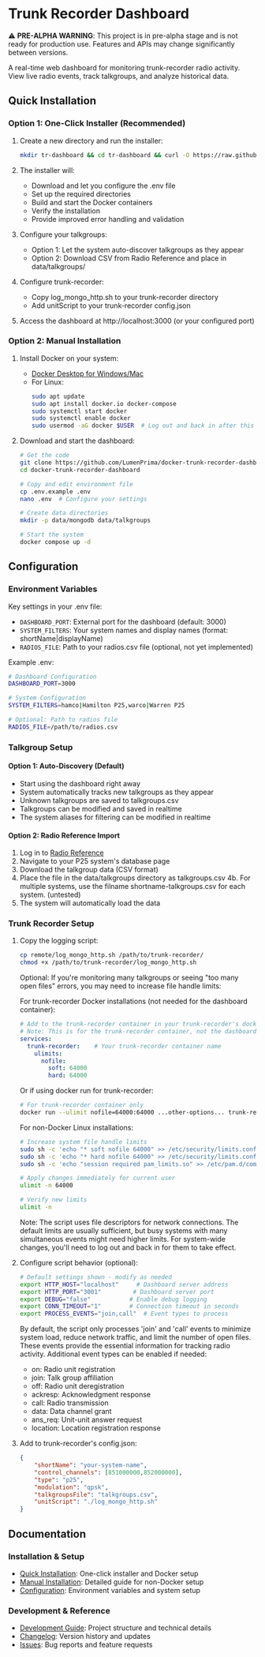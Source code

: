 # Trunk Recorder Dashboard

⚠️ **PRE-ALPHA WARNING**: This project is in pre-alpha stage and is not ready for production use. Features and APIs may change significantly between versions.

A real-time web dashboard for monitoring trunk-recorder radio activity. View live radio events, track talkgroups, and analyze historical data.

## Quick Installation

### Option 1: One-Click Installer (Recommended)
1. Create a new directory and run the installer:
   ```bash
   mkdir tr-dashboard && cd tr-dashboard && curl -O https://raw.githubusercontent.com/LumenPrima/docker-trunk-recorder-dashboard/main/scripts/install.sh && chmod +x install.sh && ./install.sh
   ```
2. The installer will:
   - Download and let you configure the .env file
   - Set up the required directories
   - Build and start the Docker containers
   - Verify the installation
   - Provide improved error handling and validation

3. Configure your talkgroups:
   - Option 1: Let the system auto-discover talkgroups as they appear
   - Option 2: Download CSV from Radio Reference and place in data/talkgroups/

4. Configure trunk-recorder:
   - Copy log_mongo_http.sh to your trunk-recorder directory
   - Add unitScript to your trunk-recorder config.json

5. Access the dashboard at http://localhost:3000 (or your configured port)

### Option 2: Manual Installation
1. Install Docker on your system:
   - [Docker Desktop for Windows/Mac](https://www.docker.com/products/docker-desktop/)
   - For Linux:
     ```bash
     sudo apt update
     sudo apt install docker.io docker-compose
     sudo systemctl start docker
     sudo systemctl enable docker
     sudo usermod -aG docker $USER  # Log out and back in after this
     ```

2. Download and start the dashboard:
   ```bash
   # Get the code
   git clone https://github.com/LumenPrima/docker-trunk-recorder-dashboard.git
   cd docker-trunk-recorder-dashboard

   # Copy and edit environment file
   cp .env.example .env
   nano .env  # Configure your settings

   # Create data directories
   mkdir -p data/mongodb data/talkgroups

   # Start the system
   docker compose up -d
   
## Configuration

### Environment Variables
Key settings in your .env file:

- `DASHBOARD_PORT`: External port for the dashboard (default: 3000)
- `SYSTEM_FILTERS`: Your system names and display names (format: shortName|displayName)
- `RADIOS_FILE`: Path to your radios.csv file (optional, not yet implemented) 

Example .env:
```bash
# Dashboard Configuration
DASHBOARD_PORT=3000

# System Configuration
SYSTEM_FILTERS=hamco|Hamilton P25,warco|Warren P25

# Optional: Path to radios file
RADIOS_FILE=/path/to/radios.csv
```

### Talkgroup Setup

#### Option 1: Auto-Discovery (Default)
- Start using the dashboard right away
- System automatically tracks new talkgroups as they appear
- Unknown talkgroups are saved to talkgroups.csv
- Talkgroups can be modified and saved in realtime
- The system aliases for filtering can be modified in realtime

#### Option 2: Radio Reference Import
1. Log in to [Radio Reference](https://www.radioreference.com)
2. Navigate to your P25 system's database page
3. Download the talkgroup data (CSV format)
4. Place the file in the data/talkgroups directory as talkgroups.csv
4b. For multiple systems, use the filname shortname-talkgroups.csv for each system. (untested)
5. The system will automatically load the data

### Trunk Recorder Setup

1. Copy the logging script:
   ```bash
   cp remote/log_mongo_http.sh /path/to/trunk-recorder/
   chmod +x /path/to/trunk-recorder/log_mongo_http.sh
   ```

   Optional: If you're monitoring many talkgroups or seeing "too many open files" errors, you may need to increase file handle limits:

   For trunk-recorder Docker installations (not needed for the dashboard container):
   ```yaml
   # Add to the trunk-recorder container in your trunk-recorder's docker-compose.yml
   # Note: This is for the trunk-recorder container, not the dashboard container
   services:
     trunk-recorder:    # Your trunk-recorder container name
       ulimits:
         nofile:
           soft: 64000
           hard: 64000
   ```
   Or if using docker run for trunk-recorder:
   ```bash
   # For trunk-recorder container only
   docker run --ulimit nofile=64000:64000 ...other-options... trunk-recorder
   ```

   For non-Docker Linux installations:
   ```bash
   # Increase system file handle limits
   sudo sh -c 'echo "* soft nofile 64000" >> /etc/security/limits.conf'
   sudo sh -c 'echo "* hard nofile 64000" >> /etc/security/limits.conf'
   sudo sh -c 'echo "session required pam_limits.so" >> /etc/pam.d/common-session'
   
   # Apply changes immediately for current user
   ulimit -n 64000
   
   # Verify new limits
   ulimit -n
   ```
   
   Note: The script uses file descriptors for network connections. The default limits are usually sufficient, but busy systems with many simultaneous events might need higher limits. For system-wide changes, you'll need to log out and back in for them to take effect.

2. Configure script behavior (optional):
   ```bash
   # Default settings shown - modify as needed
   export HTTP_HOST="localhost"     # Dashboard server address
   export HTTP_PORT="3001"         # Dashboard server port
   export DEBUG="false"           # Enable debug logging
   export CONN_TIMEOUT="1"        # Connection timeout in seconds
   export PROCESS_EVENTS="join,call"  # Event types to process
   ```

   By default, the script only processes 'join' and 'call' events to minimize system load, reduce network traffic, and limit the number of open files. These events provide the essential information for tracking radio activity. Additional event types can be enabled if needed:
   - on: Radio unit registration
   - join: Talk group affiliation
   - off: Radio unit deregistration
   - ackresp: Acknowledgment response
   - call: Radio transmission
   - data: Data channel grant
   - ans_req: Unit-unit answer request
   - location: Location registration response

3. Add to trunk-recorder's config.json:
   ```json
   {
       "shortName": "your-system-name",
       "control_channels": [851000000,852000000],
       "type": "p25",
       "modulation": "qpsk",
       "talkgroupsFile": "talkgroups.csv",
       "unitScript": "./log_mongo_http.sh"
   }
   ```

## Documentation

### Installation & Setup
- [Quick Installation](README.md#quick-installation): One-click installer and Docker setup
- [Manual Installation](docs/installation.md): Detailed guide for non-Docker setup
- [Configuration](README.md#configuration): Environment variables and system setup

### Development & Reference
- [Development Guide](docs/development.md): Project structure and technical details
- [Changelog](docs/changelog.md): Version history and updates
- [Issues](https://github.com/LumenPrima/docker-trunk-recorder-dashboard/issues): Bug reports and feature requests
